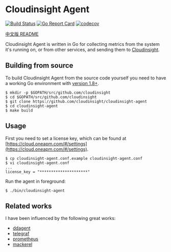 # Cloudinsight Agent

[![Build Status](https://travis-ci.org/cloudinsight/cloudinsight-agent.svg?branch=master)](https://travis-ci.org/cloudinsight/cloudinsight-agent)
[![Go Report Card](https://goreportcard.com/badge/github.com/cloudinsight/cloudinsight-agent)](https://goreportcard.com/report/github.com/cloudinsight/cloudinsight-agent)
[![codecov](https://codecov.io/gh/cloudinsight/cloudinsight-agent/branch/master/graph/badge.svg)](https://codecov.io/gh/cloudinsight/cloudinsight-agent)

[中文版 README](README_zh-CN.md)

Cloudinsight Agent is written in Go for collecting metrics from the system it's
running on, or from other services, and sending them to [Cloudinsight](https://cloud.oneapm.com).

## Building from source

To build Cloudinsight Agent from the source code yourself you need to have a working Go environment with [version 1.8+](https://golang.org/doc/install).

```
$ mkdir -p $GOPATH/src/github.com/cloudinsight
$ cd $GOPATH/src/github.com/cloudinsight
$ git clone https://github.com/cloudinsight/cloudinsight-agent
$ cd cloudinsight-agent
$ make build
```

## Usage

First you need to set a license key, which can be found at [https://cloud.oneapm.com/#/settings](https://cloud.oneapm.com/#/settings).

```
$ cp cloudinsight-agent.conf.example cloudinsight-agent.conf
$ vi cloudinsight-agent.conf
...
license_key = "*********************"
```

Run the agent in foreground:

```
$ ./bin/cloudinsight-agent
```

## Related works

I have been influenced by the following great works:

- [ddagent](https://github.com/datadog/dd-agent)
- [telegraf](https://github.com/influxdata/telegraf)
- [prometheus](https://github.com/prometheus/prometheus)
- [mackerel](https://github.com/mackerelio/mackerel-agent)
